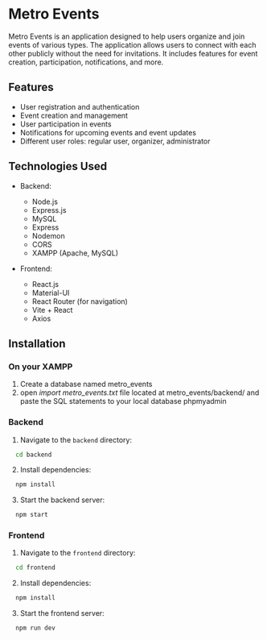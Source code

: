 # Metro Events

Metro Events is an application designed to help users organize and join events of various types. The application allows users to connect with each other publicly without the need for invitations. It includes features for event creation, participation, notifications, and more.

## Features

- User registration and authentication
- Event creation and management
- User participation in events
- Notifications for upcoming events and event updates
- Different user roles: regular user, organizer, administrator

## Technologies Used

- Backend:
  - Node.js
  - Express.js
  - MySQL 
  - Express
  - Nodemon
  - CORS
  - XAMPP (Apache, MySQL)

- Frontend:
  - React.js
  - Material-UI 
  - React Router (for navigation)
  - Vite + React
  - Axios

## Installation

### On your XAMPP
1. Create a database named metro_events
2. open _import metro_events.txt_ file located at metro_events/backend/ and paste the SQL statements to your local database phpmyadmin

### Backend

1. Navigate to the `backend` directory:
```bash
  cd backend
```

2. Install dependencies:
```bash
  npm install
```

3. Start the backend server:
```bash
  npm start
```
### Frontend

1. Navigate to the `frontend` directory:
```bash
  cd frontend
```
2. Install dependencies:
```bash
  npm install
```
3. Start the frontend server:
```bash
  npm run dev
```
